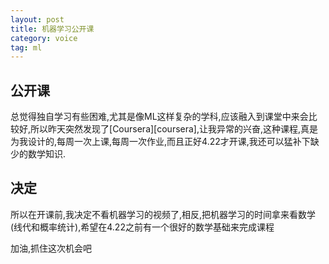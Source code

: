 ```yaml
---
layout: post
title: 机器学习公开课
category: voice
tag: ml
---
```


## 公开课

总觉得独自学习有些困难,尤其是像ML这样复杂的学科,应该融入到课堂中来会比较好,所以昨天突然发现了[Coursera][coursera],让我异常的兴奋,这种课程,真是为我设计的,每周一次上课,每周一次作业,而且正好4.22才开课,我还可以猛补下缺少的数学知识.

## 决定

所以在开课前,我决定不看机器学习的视频了,相反,把机器学习的时间拿来看数学(线代和概率统计),希望在4.22之前有一个很好的数学基础来完成课程

加油,抓住这次机会吧
